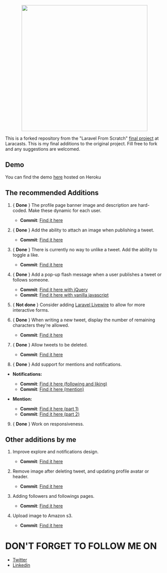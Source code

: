 <p align="center"><a href="http://tweety-abs.herokuapp.com/" target="_blank"><img src="http://tweety-abs.herokuapp.com/images/main-logo.png" width="400"></a></p>

This is a forked repository from the "Laravel From Scratch" [final project](https://laracasts.com/series/laravel-6-from-scratch#chapter-14) at Laracasts. This is my final additions to the original project.
Fill free to fork and any suggestions are welcomed.
## Demo

You can find the demo [here](http://tweety-abs.herokuapp.com/) hosted on Heroku

## The recommended Additions

1. { <strong>Done</strong> } The profile page banner image and description are hard-coded. Make these dynamic for each user.

    - <strong>Commit</strong>: [Find it here](https://github.com/AbbasShDev/Tweety-1/commit/1a28af4202b193d1ec5303d251c91249e02ae2bf)
  
2. { <strong>Done</strong> } Add the ability to attach an image when publishing a tweet.

    - <strong>Commit</strong>: [Find it here](https://github.com/AbbasShDev/Tweety-1/commit/5235bd28303988524e6712ab48cf8f76fe04c3cb)
  
3. { <strong>Done</strong> } There is currently no way to unlike a tweet. Add the ability to toggle a like.

    - <strong>Commit</strong>: [Find it here](https://github.com/AbbasShDev/Tweety-1/commit/f09c4d52ca00c1d56f588814f71605238f8270e1)
  
4. { <strong>Done</strong> } Add a pop-up flash message when a user publishes a tweet or follows someone.

    - <strong>Commit</strong>: [Find it here with jQuery](https://github.com/AbbasShDev/Tweety-1/commit/32220ff209c6eb6836c79ff793b31f7db5c364e7)
    - <strong>Commit</strong>: [Find it here with vanilla javascript](https://github.com/AbbasShDev/Tweety-1/commit/d8e117149bebfdcadaafb35d531c80fecd4abedb)
  
5. { <strong>Not done</strong> } Consider adding [Laravel Livewire](https://laravel-livewire.com) to allow for more interactive forms.
6. { <strong>Done</strong> } When writing a new tweet, display the number of remaining characters they're allowed.

    - <strong>Commit</strong>: [Find it here](https://github.com/AbbasShDev/Tweety-1/commit/84a770bb7438587ee567e7a326882eb22a481fc1)
  
7. { <strong>Done</strong> } Allow tweets to be deleted.

    - <strong>Commit</strong>: [Find it here](https://github.com/AbbasShDev/Tweety-1/commit/83da7b35e2c7333696a76e8b0d6ab6cfb7c4c810)
  
8. { <strong>Done</strong> } Add support for mentions and notifications.

- <strong>Notifications:</strong>

    - <strong>Commit</strong>: [Find it here (following and liking)](https://github.com/AbbasShDev/Tweety-1/commit/f01aa4d16e46863808bbf6847822cc20311ed3cf)
    - <strong>Commit</strong>: [Find it here (mention)](https://github.com/AbbasShDev/Tweety-1/commit/b993cc68b1d4cb35e17abf090788942f617bdd08)

- <strong>Mention:</strong>

     - <strong>Commit</strong>: [Find it here (part 1)](https://github.com/AbbasShDev/Tweety-1/commit/0ab2095632aaf6127351d3170058cd546717deb3)
     - <strong>Commit</strong>: [Find it here (part 2)](https://github.com/AbbasShDev/Tweety-1/commit/9e350d99a3072d1e95d03d5a6f5f981b18fefeb2)
   
9. { <strong>Done</strong> } Work on responsiveness.

## Other additions by me
1. Improve explore and notifications design.

    - <strong>Commit</strong>: [Find it here](https://github.com/AbbasShDev/Tweety-1/commit/6ebd9691f680b03f20e76b04685284a3acb4e2cf)
  
2. Remove image after deleting tweet, and updating profile avatar or header.

    - <strong>Commit</strong>: [Find it here](https://github.com/AbbasShDev/Tweety-1/commit/d76985d29c308d4cf15a8bc75df7d88f68bf2aa8)
  
3. Adding followers and followings pages.

    - <strong>Commit</strong>: [Find it here](https://github.com/AbbasShDev/Tweety-1/commit/0f7791994ee81f086b1aa5481ff84ed8606084eb)
4. Upload image to Amazon s3.

    - <strong>Commit</strong>: [Find it here](https://github.com/AbbasShDev/Tweety-1/commit/9b11b366a393b12c3774e7845326ee20eef309d4)
 
# DON'T FORGET TO FOLLOW ME ON

<ul>        
  <li><a href="https://twitter.com/AbbasShDev" target="_blank">Twitter</a></li>
  <li><a href="https://www.linkedin.com/in/abbas-alshaqaq/" target="_blank">Linkedin</a></li>
</ul>
